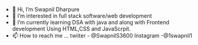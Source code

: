 - 👋 Hi, I’m Swapnil Dharpure
- 👀 I’m interested in full stack software/web development
- 🌱 I’m currently learning DSA with java and along with Frontend development Using HTML,CSS and JavaScrpit.
- 📫 How to reach me ... twiiter - @SwapnilS3600 Instagram -@1swapnil1 
